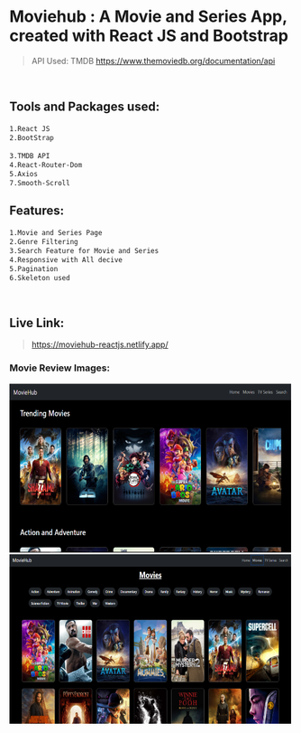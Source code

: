 # Moviehub : A Movie and Series App, created with React JS and Bootstrap

>API Used: TMDB https://www.themoviedb.org/documentation/api
<br>

## Tools and Packages used:
    1.React JS
    2.BootStrap
    
    3.TMDB API
    4.React-Router-Dom
    5.Axios
    7.Smooth-Scroll

## Features: 
    1.Movie and Series Page
    2.Genre Filtering
    3.Search Feature for Movie and Series
    4.Responsive with All decive
    5.Pagination
    6.Skeleton used
<br>

## Live Link:
>https://moviehub-reactjs.netlify.app/

### Movie Review Images:
<p>
    <img src="https://github.com/shyam-206/moviehub/blob/34429ebca3fb48bba8652897d77d15e4cee64999/assets/moviehub1.png" width="500px" height="300px"/>
    <img src="https://github.com/shyam-206/moviehub/blob/34429ebca3fb48bba8652897d77d15e4cee64999/assets/moviehub2.png" width="500px" height="300px"/>
</p>

